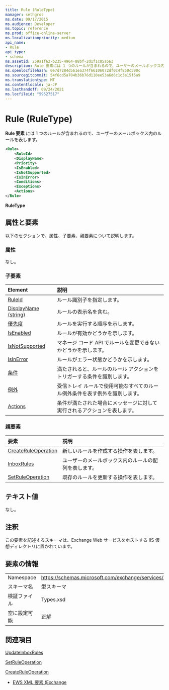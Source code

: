 ```yaml
---
title: Rule (RuleType)
manager: sethgros
ms.date: 09/17/2015
ms.audience: Developer
ms.topic: reference
ms.prod: office-online-server
ms.localizationpriority: medium
api_name:
- Rule
api_type:
- schema
ms.assetid: 259a1f62-b235-4964-88bf-2d1f1c05a563
description: Rule 要素には 1 つのルールが含まれるので、ユーザーのメールボックス内のルールを表します。
ms.openlocfilehash: 0e7d7284d561ea374f66106072df0c4f850c590c
ms.sourcegitcommit: 54f6cd5a704b36b76d110ee53a6d6c1c3e15f5a9
ms.translationtype: MT
ms.contentlocale: ja-JP
ms.lasthandoff: 09/24/2021
ms.locfileid: "59527517"
---
```

# <a name="rule-ruletype"></a>Rule (RuleType)

**Rule 要素** には 1 つのルールが含まれるので、ユーザーのメールボックス内のルールを表します。 
  
```XML
<Rule>
    <RuleId>
    <DisplayName>
    <Priority>
    <IsEnabled>
    <IsNotSupported>
    <IsInError>
    <Conditions>
    <Exceptions>
    <Actions>
</Rule>
```

 **RuleType**
## <a name="attributes-and-elements"></a>属性と要素

以下のセクションで、属性、子要素、親要素について説明します。
  
### <a name="attributes"></a>属性

なし。
  
### <a name="child-elements"></a>子要素

|**Element**|**説明**|
|:-----|:-----|
|[RuleId](ruleid.md) <br/> |ルール識別子を指定します。  <br/> |
|[DisplayName (string)](displayname-string.md) <br/> |ルールの表示名を含む。  <br/> |
|[優先度](priority.md) <br/> |ルールを実行する順序を示します。  <br/> |
|[IsEnabled](isenabled.md) <br/> |ルールが有効かどうかを示します。  <br/> |
|[IsNotSupported](isnotsupported.md) <br/> |マネージ コード API でルールを変更できないかどうかを示します。  <br/> |
|[IsInError](isinerror.md) <br/> |ルールがエラー状態かどうかを示します。  <br/> |
|[条件](conditions.md) <br/> |満たされると、ルールのルール アクションをトリガーする条件を識別します。  <br/> |
|[例外](exceptions.md) <br/> |受信トレイ ルールで使用可能なすべてのルール例外条件を表す例外を識別します。  <br/> |
|[Actions](actions.md) <br/> |条件が満たされた場合にメッセージに対して実行されるアクションを表します。  <br/> |
   
### <a name="parent-elements"></a>親要素

|**要素**|**説明**|
|:-----|:-----|
|[CreateRuleOperation](createruleoperation.md) <br/> |新しいルールを作成する操作を表します。  <br/> |
|[InboxRules](inboxrules.md) <br/> |ユーザーのメールボックス内のルールの配列を表します。  <br/> |
|[SetRuleOperation](setruleoperation.md) <br/> |既存のルールを更新する操作を表します。  <br/> |
   
## <a name="text-value"></a>テキスト値

なし。
  
## <a name="remarks"></a>注釈

この要素を記述するスキーマは、Exchange Web サービスをホストする IIS 仮想ディレクトリに置かれています。
  
## <a name="element-information"></a>要素の情報

|||
|:-----|:-----|
|Namespace  <br/> |https://schemas.microsoft.com/exchange/services/2006/types  <br/> |
|スキーマ名  <br/> |型スキーマ  <br/> |
|検証ファイル  <br/> |Types.xsd  <br/> |
|空に設定可能  <br/> |正解  <br/> |
   
## <a name="see-also"></a>関連項目



[UpdateInboxRules](updateinboxrules.md)
  
[SetRuleOperation](setruleoperation.md)
  
[CreateRuleOperation](createruleoperation.md)


- [EWS XML 要素 (Exchange](ews-xml-elements-in-exchange.md)

